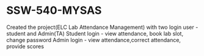 # SSW-540-MYSAS
Created the project(ELC Lab Attendance Management) with two login user -student and Admin(TA)
Student login - view attendance, book lab slot, change password
Admin login - view attendance,correct attendance, provide scores

 
